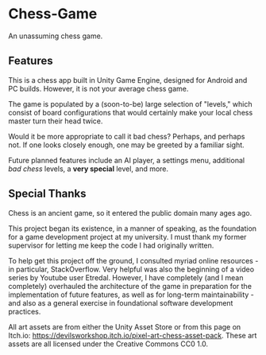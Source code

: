 # Chess-Game
An unassuming chess game.

## Features
This is a chess app built in Unity Game Engine, designed for Android and PC builds. However, it is not your average chess game. 

The game is populated by a (soon-to-be) large selection of "levels," which consist of board configurations that would certainly make your local chess master turn their head twice.

Would it be more appropriate to call it bad chess? Perhaps, and perhaps not. If one looks closely enough, one may be greeted by a familiar sight.

Future planned features include an AI player, a settings menu, additional *bad chess* levels, a **very special** level, and more.

## Special Thanks
Chess is an ancient game, so it entered the public domain many ages ago.

This project began its existence, in a manner of speaking, as the foundation for a game development project at my university. I must thank my former supervisor for letting me keep the code I had originally written.

To help get this project off the ground, I consulted myriad online resources - in particular, StackOverflow. Very helpful was also the beginning of a video series by Youtube user Etredal. 
However, I have completely (and I mean completely) overhauled the architecture of the game in preparation for the implementation of future features, as well as for long-term maintainability - and also as a general exercise in foundational software development practices.

All art assets are from either the Unity Asset Store or from this page on Itch.io: https://devilsworkshop.itch.io/pixel-art-chess-asset-pack.
These art assets are all licensed under the Creative Commons CC0 1.0.

